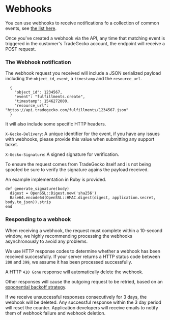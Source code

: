 # Webhooks

You can use webhooks to receive notifications fo a collection of common events, see [the list here](#list-of-available-events).

Once you've created a webhook via the API, any time that matching event is triggered in the customer's TradeGecko account, the endpoint will receive a POST request.

### The Webhook notification

The webhook request you received will include a JSON serialized payload including the
`object_id`, `event`, a `timestamp` and the `resource_url`.

```json--inline
  {
    "object_id": 1234567,
    "event": "fulfillments.create",
    "timestamp": 1546272000,
    "resource_url": "https://api.tradegecko.com/fulfillments/1234567.json"
  }
```

It will also include some specific HTTP headers.

`X-Gecko-Delivery`: A unique identifier for the event, if you have any issues with webhooks, please provide this value when submitting any support ticket.

`X-Gecko-Signature`: A signed signature for verification.

To ensure the request comes from TradeGecko itself and is not being spoofed be sure to verify the
signature agains the payload received.

An example implementation in Ruby is provided.

```ruby--inline
def generate_signature(body)
  digest = OpenSSL::Digest.new('sha256')
  Base64.encode64(OpenSSL::HMAC.digest(digest, application.secret, body.to_json)).strip
end
```


### Responding to a webhook
When receiving a webhook, the request must complete within a 10-second window, we highly recommending processing the webhooks asynchronously to avoid any problems.

We use HTTP response codes to determine whether a webhook has been received successfully.
If your server returns a HTTP status code between `200` and `399`, we assume it has been processed successfully.

A HTTP `410 Gone` response will automatically delete the webhook.

Other responses will cause the outgoing request to be retried, based on an [exponential backoff strategy](https://github.com/mperham/sidekiq/wiki/Error-Handling#automatic-job-retry).

If we receive unsuccessful responses consecutively for 3 days, the webhook will be deleted. Any successful response within the 3 day period will reset the counter.
Application developers will receive emails to notify them of webhook failure and webhook deletion.
